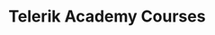 # Telerik Academy Courses
<!---
## Module 1

**October**
- [x] [C# Fundamentals](http://telerikacademy.com/Courses/Courses/Details/385)
- [x] [HTML Basics](https://telerikacademy.com/Courses/Courses/Details/386)

**November**
- [x] [C# Advanced](http://telerikacademy.com/Courses/Courses/Details/398)
- [x] [CSS Styling](http://telerikacademy.com/Courses/Courses/Details/397)

**December**
- [x] [Object-oriented Programming](http://telerikacademy.com/Courses/Courses/Details/404)
- [x] [JavaScript Fundamentals](http://telerikacademy.com/Courses/Courses/Details/406)

## Module 2

**January**
- [ ] [Unit Testing](http://telerikacademy.com/Courses/Courses/Details/410)
- [ ] [JavaScript OOP](http://telerikacademy.com/Courses/Courses/Details/411)


**February**
- [ ] High Quality Code - Part 1
- [ ] JavaScript UI & DOM

**March**
- [ ] High Quality Code - Part 2
- [ ] JavaScript Applications

**April**
- [ ] UX Design
- [ ] Databases And SQL

**May**
- [ ] Data Structures And Algorithms
- [ ] Web Applications With Node.js

[//]: # (- [ ] Photoshop)
[//]: # (- [ ] Slice And Dice)

## Module 3

**June**  
**July**  
**August**  
**September**
-->
